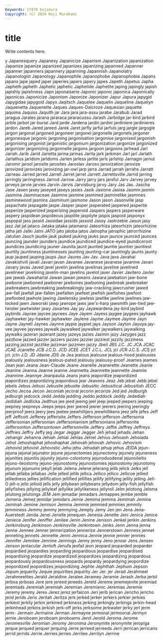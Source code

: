 ```yaml
---
Keywords: 17470 kojimura
Copyright: (C) 2024 Koji Murakami
---
```


# title

Write contents here.



y
Japanesquery Japanesy Japanicize Japanism Japanization japanization Japanize japanize japanized japanizes
japanizing japanned Japanner japanner japanners japannery japanning Japannish Japanolatry Japanologist
Japanology Japanophile Japanophobe Japanophobia Japans japans jape japed japer japeries
japers japery japes Japeth Japetus Japha Japheth japheth Japhetic japhetic
Japhetide Japhetite japing japingly japish japishly japishness Japn japonaiserie Japonic
japonic japonica Japonically japonicas Japonicize Japonism Japonize Japonizer Japur Japura
japygid Japygidae japygoid Japyx Jaqitsch Jaquelee Jaquelin Jaqueline Jaquelyn Jaquenetta
Jaquenette Jaques Jaques-Dalcroze Jaquesian jaquette jaquima Jaquiss Jaquith jar Jara
jara jara-assu jarabe Jarabub Jarad jaragua Jarales jarana jararaca jararacussu
Jarash Jarbidge jar-bird jarbird jarble jarbot jar-burial Jard jarde Jardena
jardin jardini jardiniere jardinieres jardon Jareb Jared jareed Jarek Jaret
jarfly jarful jarfuls jarg jargle jargogle jargon jargonal jargoned jargoneer
jargonel jargonelle jargonels jargoner jargonesque jargonic jargoning jargonisation jargonise jargonised
jargonish jargonising jargonist jargonistic jargonium jargonization jargonize jargonized jargonizer jargonizing
jargonnelle jargons jargoon jargoons jarhead Jari Jariah Jarib Jarid Jarietta
jarina jarinas Jarita jark jarkman Jarl jarl Jarlath Jarlathus jarldom
jarldoms Jarlen jarless jarlite jarls jarlship Jarnagin jarnut Jaromir jarool
jarosite jarosites Jaroslav Jaroso jarovization jarovize jarovized jarovizes jarovizing jar-owl
jarp jarra Jarrad jarrah jarrahs Jarratt Jarreau Jarred jarred Jarrell
Jarret jarret Jarrett Jarrettsville Jarrid jarring jarringly jarringness Jarrod Jarrow
Jarry jarry jars jarsful Jarv Jarvey jarvey jarveys jarvie jarvies
Jarvin Jarvis Jarvisburg jarvy Jary Jas Jas. Jascha Jase Jasen
jasey jaseyed jaseys jasies Jasik Jasione Jasisa Jasmin jasmin Jasmina
Jasminaceae Jasmine jasmine jasmined jasminelike jasmines jasminewood jasmins Jasminum jasmone
Jason jason Jasonville jasp jaspachate jaspagate jaspe Jasper jasper jasperated
jaspered jasperite jasperize jasperized jasperizing jasperoid Jaspers jaspers jasperware jaspery
jaspidean jaspideous jaspilite jaspilyte jaspis jaspoid jasponyx jaspopal jass jassid
Jassidae jassids jassoid Jassy Jastrzebie Jasun jasy jasz Jat jat
jataco Jataka jataka jatamansi Jateorhiza jateorhizin jateorhizine jatha jati Jatki
Jatni JATO jato jatoba jatos Jatropha jatrophic jatrorrhizine Jatulian Jauch
jaudie jauk jauked jauking jauks jaun jaunce jaunced jaunces jauncing
jaunder jaunders jaundice jaundiced jaundice-eyed jaundiceroot jaundices jaundicing jauner Jaunita
jaunt jaunted jauntie jauntier jauntiest jauntily jauntiness jauntinesses jaunting jaunting-car
jauntingly jaunts jaunty jaup jauped jauping jaups Jaur Jaures Jav
Jav. Java java Javahai Javakishvili javali Javan javan Javanee Javanese
javanese javanine Javari Javary javas Javed javel javelin javelina javelinas
javeline javelined javelineer javelining javelin-man javelins javelot javer Javier Javitero
Javler jaw jawab Jawaharlal Jawan jawan jawans Jawara jawbation jaw-bone
jawbone jawboned jawboner jawbones jawboning jawbreak jawbreaker jawbreakers jawbreaking jawbreakingly
jaw-cracking jawcrusher jawed jaw-fall jawfall jaw-fallen jawfallen jawfeet jawfish jawfishes
jawfoot jawfooted jawhole jawing Jawlensky jawless jawlike jawline jawlines jaw-locked
jawn Jaworski jawp jawrope jaws jaw's-harp jawsmith jaw-tied jaw-twister jawtwister
jawy Jaxartes Jay jay Jayawardena jay-bird jaybird jaybirds Jaycee jaycee
jaycees Jaye Jayem Jayess jaygee jaygees jayhawk Jayhawker jay-hawker jayhawker
Jaylene Jayme Jaymee Jaymie Jayn Jayne Jaynell Jaynes Jaynne jaypie
jaypiet jays Jayson Jayton Jayuya jay-vee jayvee jayvees jaywalk jaywalked
jaywalker jaywalkers jaywalking jaywalks jazeran jazerant jazey jazeys jazies Jazmin
jazy Jazyges jazz jazzbow jazzed jazzer jazzers jazzes jazzier jazziest
jazzily jazziness jazzing jazzist jazzlike jazzman jazzmen jazzy Jbeil JBS
J.C. JC JCA JCAC JCAE Jcanette JCB J.C.D. JCD JCEE
JCET J.C.L. JCL jcl JCR J.C.S. JCS jct jct. jctn
J.D. JD Jdavie JDS Je Jea jealous jealouse jealous-hood jealousies
jealously jealousness jealous-pated jealousy jealousy-proof Jeames jeames Jean jean Jeana
Jean-Claude Jeane Jeanelle Jeanerette Jeanette Jeanie Jeanine Jeanna Jeanne jeanne
Jeannetta Jeannette jeannette Jeannie Jeannine Jeannye Jeanpaulia Jeans jeans jeapordize
jeapordized jeapordizes jeapordizing jeapordous jear Jeavons Jeaz Jeb jebat Jebb
jebel jebels Jebus Jebusi Jebusite jebusite Jebusitic Jebusitical Jebusitish JECC
Jecho Jecoa Jecon Jeconiah jecoral jecorin jecorize Jed jed Jedburgh
jedburgh jedcock Jedd Jedda jedding Jeddo jeddock Jeddy Jedediah Jedidiah
Jedlicka Jedthus jee jeed jeeing jeel jeep jeeped jeepers jeeping
jeepney jeepneys Jeeps jeeps jeer jeered jeerer jeerers jeering jeeringly
jeerproof jeers jeery jees jeetee jeewhillijers jeewhillikens jeez jefe jefes
Jeff jeff Jeffcott Jefferey jefferisite Jeffers Jefferson jefferson Jeffersonia Jeffersonian
jeffersonian Jeffersonianism jeffersonians jeffersonite Jeffersonton Jeffersontown Jeffersonville Jeffery Jeffie Jeffrey
Jeffreys Jeffries Jeffry Jeffy jeg Jegar Jeggar Jegger Jeh jehad
jehads Jehan Jehangir Jehanna Jehiah Jehial Jehias Jehiel Jehius Jehoash
Jehoiada Jehol Jehoshaphat jehoshaphat Jehovah jehovah Jehovic Jehovism Jehovist jehovist
Jehovistic Jehu jehu Jehudah jehup jehus JEIDA jejun- jejuna jejunal
jejunator jejune jejunectomies jejunectomy jejunely jejuneness jejunities jejunitis jejunity jejuno-colostomy
jejunoduodenal jejunoileitis jejuno-ileostomy jejuno-jejunostomy jejunostomies jejunostomy jejunotomy jejunum jejunums jekyll
jelab Jelena Jelene jelerang jelib jelick Jelks jell jellab jellaba
jellabas Jelle jelled jellib jellica Jellico jellico Jellicoe jellied jelliedness
jellies jellification jellified jellifies jellify jellifying jellily jelling Jell-O jell-o
jello jelloid jells jelly jellybean jellybeans jellydom jelly-fish jellyfish jellyfishes
jellying jellyleaf jellylike jellylikeness jellyroll Jelm jelotong Jelsma jelutong jelutongs
JEM Jem jemadar jemadars Jemappes jembe jemble Jemena Jemez jemidar
jemidars Jemie Jemima jemima Jemimah Jemina Jeminah Jemine Jemison Jemma
Jemmie jemmied jemmies jemmily jemminess Jemmy jemmy jemmying Jempty Jemy
Jen jen Jena Jena-Auerstedt Jenda Jenei Jenelle jenequen Jenesia Jenette
Jeni Jenica Jenice Jeniece Jenifer Jeniffer Jenilee Jenin Jenine Jenison
Jenkel jenkin Jenkins Jenkinsburg Jenkinson Jenkinsville Jenkintown Jenks Jenn Jenna
jenna Jenne Jennee Jenner jennerization jennerize Jennerstown Jenness jennet jenneting
jennets Jennette Jenni Jennica Jennie jennie jennier jennies Jennifer Jennilee
Jennine Jennings Jenny jenny Jeno jenoar Jens Jensen Jenson jentacular
Jentoft Jenufa jeofail jeon jeopard jeoparded jeoparder jeopardied jeopardies jeoparding
jeopardious jeopardise jeopardised jeopardising jeopardize jeopardized jeopardizes jeopardizing jeopardous jeopardously
jeopardousness jeopards jeopardy jeopardying jeopordize jeopordized jeopordizes jeopordizing Jephte Jephthah
Jephum Jepson Jepum jequerity Jequie jequirities jequirity Jer Jer. jer
Jerad Jerahmeel Jerahmeelites Jerald Jeraldine Jeralee Jeramey Jeramie Jerash Jerba
jerbil jerboa jerboas Jere jere jereed jereeds Jereld Jereme jeremejevite
jeremiad jeremiads Jeremiah jeremiah Jeremian Jeremianic Jeremias Jeremie Jeremy jeremy
Jeres Jerez jerez jerfalcon Jeri jerib jerican Jericho jericho jerid
jerids Jeris Jeritah Jeritza jerk jerked jerker jerkers jerkier jerkies
jerkiest jerkily jerkin jerkined jerkiness jerking jerkingly jerkings jerkin-head jerkinhead
jerkins jerkish jerk-off jerks jerksome jerkwater jerky jerl jerm jerm-
Jermain Jermaine Jerman Jermayne jermonal jermoonal Jermyn jernie Jeroboam jeroboam
jeroboams Jerol Jerold Jeroma Jerome Jeromesville Jeromian Jeromy Jeronima Jeronymite
jeronymite jeropiga jerque jerqued jerquer jerquing Jerre jerreed jerreeds Jerri
jerrican jerricans jerrid jerrids Jerrie Jerries jerries Jerrilee Jerrilyn Jerrine
